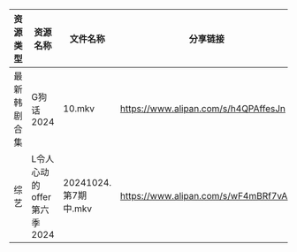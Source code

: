 | 资源类型   | 资源名称               | 文件名称              | 分享链接                                 | 更新时间                |
| ------ | ------------------ | ----------------- | ------------------------------------ | ------------------- |
| 最新韩剧合集 | G狗话2024            | 10.mkv            | https://www.alipan.com/s/h4QPAffesJn | 2024-10-25 00:05:29 |
| 综艺     | L令人心动的offer第六季2024 | 20241024.第7期中.mkv | https://www.alipan.com/s/wF4mBRf7vAS | 2024-10-25 00:06:52 |
